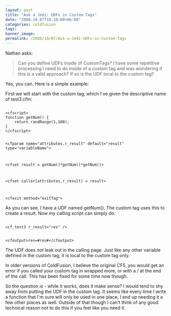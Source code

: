 ```yaml
---
layout: post
title: "Ask a Jedi: UDFs in Custom Tags"
date: "2008-10-07T18:10:00+06:00"
categories: coldfusion 
tags: 
banner_image: 
permalink: /2008/10/07/Ask-a-Jedi-UDFs-in-Custom-Tags
---
```


Nathan asks:

<blockquote>
<p>
Can you define UDFs inside of CustomTags? I have some repetitive processing I need to do inside of a custom tag and was wondering if this is a valid approach? If so is the UDF local to the custom tag?
</p>
</blockquote>

Yes, you can. Here is a simple example:
<!--more-->
First we will start with the custom tag, which I've given the descriptive name of test3.cfm:

<code>
&lt;cfscript&gt;
function getNum() {
	return randRange(1,100);
}
&lt;/cfscript&gt;

&lt;cfparam name="attributes.r_result" default="result" type="variableName"&gt;

&lt;cfset result = getNum()*getNum()*getNum()&gt;

&lt;cfset caller[attributes.r_result] = result&gt;

&lt;cfexit method="exitTag"&gt;
</code>

As you can see, I have a UDF named getNum(). The custom tag uses this to create a result. Now my calling script can simply do:

<code>
&lt;cf_test3 r_result="res" /&gt;

&lt;cfoutput&gt;res=#res#&lt;/cfoutput&gt;
</code>

The UDF does <i>not</i> leak out in the calling page. Just like any other variable defined in the custom tag, it is local to the custom tag only.

In older versions of ColdFusion, I believe the original CF5, you would get an error if you called your custom tag in wrapped more, or with a / at the end of the call. This has been fixed for some time now though.

So the question is - while it works, does it make sense? I would tend to shy away from putting the UDF in the custom tag. It seems like every time I write a function that I'm sure will only be used in one place, I end up needing it a few other places as well. Outside of that though I can't think of any good technical reason not to do this if you feel like you need it.